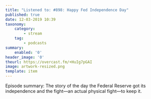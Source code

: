 ```yaml
---
title: "Listened to: #898: Happy Fed Independence Day"
published: true
date: 12-03-2019 10:39
taxonomy:
    category:
        - stream
    tag:
        - podcasts
summary:
    enabled: '0'
header_image: '0'
theurl: https://overcast.fm/+HuIg7pGAI
image: artwork-resized.png
template: item
---
```

 
Episode summary: The story of the day the Federal Reserve got its independence and the fight—an actual physical fight—to keep it.
